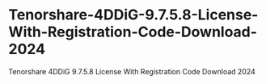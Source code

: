 # Tenorshare-4DDiG-9.7.5.8-License-With-Registration-Code-Download-2024
Tenorshare 4DDiG 9.7.5.8 License With Registration Code Download 2024
